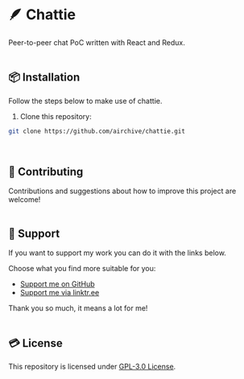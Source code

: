 # 🪶 Chattie
Peer-to-peer chat PoC written with React and Redux.  
&nbsp;

## 📦 Installation  
Follow the steps below to make use of chattie.
&nbsp;

1. Clone this repository:  
```bash
git clone https://github.com/airchive/chattie.git
```
&nbsp;

## 🤝 Contributing  
Contributions and suggestions about how to improve this project are welcome!  
&nbsp;  

## 💚 Support  
If you want to support my work you can do it with the links below.  

Choose what you find more suitable for you:  
- [Support me on GitHub](https://github.com/sponsors/Airscripts)  
- [Support me via linktr.ee](https://linktr.ee/airscript)  

Thank you so much, it means a lot for me!  
&nbsp;  

## 💳 License  
This repository is licensed under [GPL-3.0 License](https://github.com/airchive/chattie/blog/main/LICENSE).  
&nbsp;
